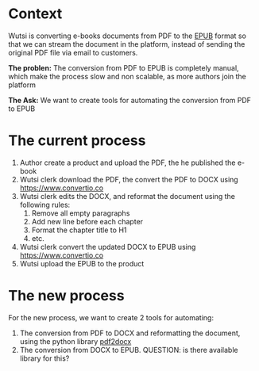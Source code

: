 # Context

Wutsi is converting e-books documents from PDF to the [EPUB](https://fr.wikipedia.org/wiki/EPUB_(format)) format so that
we can stream the document in the platform, instead of sending the original PDF file via email to customers.

**The problen:** The conversion from PDF to EPUB is completely manual, which make the process slow and non scalable, as
more authors join the platform

**The Ask:** We want to create tools for automating the conversion from PDF to EPUB

# The current process

1. Author create a product and upload the PDF, the he published the e-book
2. Wutsi clerk download the PDF, the convert the PDF to DOCX using https://www.convertio.co
3. Wutsi clerk edits the DOCX, and reformat the document using the following rules:
    1. Remove all empty paragraphs
    2. Add new line before each chapter
    3. Format the chapter title to H1
    4. etc.
4. Wutsi clerk convert the updated DOCX to EPUB using https://www.convertio.co
5. Wutsi upload the EPUB to the product

# The new process

For the new process, we want to create 2 tools for automating:

1. The conversion from PDF to DOCX and reformatting the document, using the python
   library [pdf2docx](https://pypi.org/project/pdf2docx/)
2. The conversion from DOCX to EPUB. QUESTION: is there available library for this?
